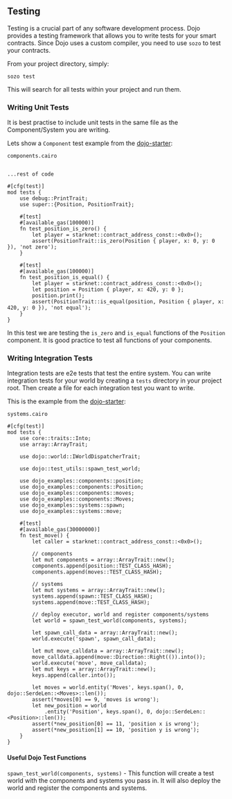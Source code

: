 ## Testing

Testing is a crucial part of any software development process. Dojo provides a testing framework that allows you to write tests for your smart contracts. Since Dojo uses a custom compiler, you need to use `sozo` to test your contracts.

From your project directory, simply:

```shell
sozo test
```

This will search for all tests within your project and run them.

### Writing Unit Tests

It is best practise to include unit tests in the same file as the Component/System you are writing.

Lets show a `Component` test example from the [dojo-starter](https://github.com/dojoengine/dojo-starter):

`components.cairo`

```rust,ignore

...rest of code

#[cfg(test)]
mod tests {
    use debug::PrintTrait;
    use super::{Position, PositionTrait};

    #[test]
    #[available_gas(100000)]
    fn test_position_is_zero() {
        let player = starknet::contract_address_const::<0x0>();
        assert(PositionTrait::is_zero(Position { player, x: 0, y: 0 }), 'not zero');
    }

    #[test]
    #[available_gas(100000)]
    fn test_position_is_equal() {
        let player = starknet::contract_address_const::<0x0>();
        let position = Position { player, x: 420, y: 0 };
        position.print();
        assert(PositionTrait::is_equal(position, Position { player, x: 420, y: 0 }), 'not equal');
    }
}

```

In this test we are testing the `is_zero` and `is_equal` functions of the `Position` component. It is good practice to test all functions of your components.

### Writing Integration Tests

Integration tests are e2e tests that test the entire system. You can write integration tests for your world by creating a `tests` directory in your project root. Then create a file for each integration test you want to write.

This is the example from the [dojo-starter](https://github.com/dojoengine/dojo-starter):

`systems.cairo`

```rust,ignore
#[cfg(test)]
mod tests {
    use core::traits::Into;
    use array::ArrayTrait;

    use dojo::world::IWorldDispatcherTrait;

    use dojo::test_utils::spawn_test_world;

    use dojo_examples::components::position;
    use dojo_examples::components::Position;
    use dojo_examples::components::moves;
    use dojo_examples::components::Moves;
    use dojo_examples::systems::spawn;
    use dojo_examples::systems::move;

    #[test]
    #[available_gas(30000000)]
    fn test_move() {
        let caller = starknet::contract_address_const::<0x0>();

        // components
        let mut components = array::ArrayTrait::new();
        components.append(position::TEST_CLASS_HASH);
        components.append(moves::TEST_CLASS_HASH);

        // systems
        let mut systems = array::ArrayTrait::new();
        systems.append(spawn::TEST_CLASS_HASH);
        systems.append(move::TEST_CLASS_HASH);

        // deploy executor, world and register components/systems
        let world = spawn_test_world(components, systems);

        let spawn_call_data = array::ArrayTrait::new();
        world.execute('spawn', spawn_call_data);

        let mut move_calldata = array::ArrayTrait::new();
        move_calldata.append(move::Direction::Right(()).into());
        world.execute('move', move_calldata);
        let mut keys = array::ArrayTrait::new();
        keys.append(caller.into());

        let moves = world.entity('Moves', keys.span(), 0, dojo::SerdeLen::<Moves>::len());
        assert(*moves[0] == 9, 'moves is wrong');
        let new_position = world
            .entity('Position', keys.span(), 0, dojo::SerdeLen::<Position>::len());
        assert(*new_position[0] == 11, 'position x is wrong');
        assert(*new_position[1] == 10, 'position y is wrong');
    }
}
```

#### Useful Dojo Test Functions

`spawn_test_world(components, systems)` - This function will create a test world with the components and systems you pass in. It will also deploy the world and register the components and systems.
